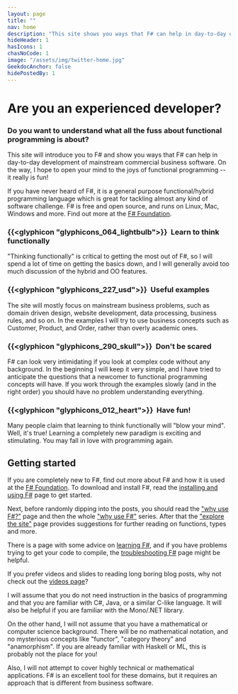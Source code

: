 ```yaml
---
layout: page
title: ""
nav: home
description: "This site shows you ways that F# can help in day-to-day development of mainstream commercial business software"
hideHeader: 1
hasIcons: 1
chasNoCode: 1
image: "/assets/img/twitter-home.jpg"
GeekdocAnchor: false
hidePostedBy: 1
---
```


# Are you an experienced developer?

### Do you want to understand what all the fuss about functional programming is about?



This site will introduce you to F# and show you ways that F# can help in day-to-day development of mainstream commercial business software. On the way, I hope to open your mind to the joys of functional programming -- it really is fun!

If you have never heard of F#, it is a general purpose functional/hybrid programming language which is great for tackling almost any kind of software challenge.  F# is free and open source, and runs on Linux, Mac, Windows and more. Find out more at the [F# Foundation](http://fsharp.org/).

### {{<glyphicon "glyphicons_064_lightbulb">}}&nbsp; Learn to think functionally

"Thinking functionally" is critical to getting the most out of F#, so I will spend a lot of time on getting the basics down, and I will generally avoid too much discussion of the hybrid and OO features.


### {{<glyphicon "glyphicons_227_usd">}}&nbsp; Useful examples

The site will mostly focus on mainstream business problems, such as domain driven design, website development, data processing, business rules, and so on.  In the examples I will try to use business concepts such as Customer, Product, and Order, rather than overly academic ones.

### {{<glyphicon "glyphicons_290_skull">}}&nbsp; Don't be scared

F# can look very intimidating if you look at complex code without any background. In the beginning I will keep it very simple, and I have tried to anticipate the questions that a newcomer to functional programming concepts will have. If you work through the examples slowly (and in the right order) you should have no problem understanding everything.


### {{<glyphicon "glyphicons_012_heart">}}&nbsp; Have fun!

Many people claim that learning to think functionally will "blow your mind". Well, it's true! Learning a completely new paradigm is exciting and stimulating. You may fall in love with programming again.

## Getting started

If you are completely new to F#, find out more about F# and how it is used at the [F# Foundation](http://fsharp.org/). To download and install F#, read the [installing and using F#](/installing-and-using/) page to get started.

Next, before randomly dipping into the posts, you should read the ["why use F#?"](/why-use-fsharp/) page and then the whole ["why use F#"](/series/why-use-fsharp.html) series.
After that the ["explore the site"](/site-contents/) page provides suggestions for further reading on functions, types and more.

There is a page with some advice on [learning F#](/learning-fsharp/), and if you have problems trying to get your code to compile, the [troubleshooting F#](/troubleshooting-fsharp/) page might be helpful.

If you prefer videos and slides to reading long boring blog posts, why not check out the [videos page](/video)?

I will assume that you do not need instruction in the basics of programming and that you are familiar with C#, Java, or a similar C-like language.  It will also be helpful if you are familiar with the Mono/.NET library.

On the other hand, I will not assume that you have a mathematical or computer science background. There will be no mathematical notation, and no mysterious concepts like "functor", "category theory" and "anamorphism". If you are already familiar with Haskell or ML, this is probably not the place for you!

Also, I will not attempt to cover highly technical or mathematical applications. F# is an excellent tool for these domains, but it requires an approach that is different from business software.

